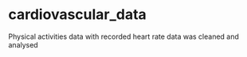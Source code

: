 # cardiovascular_data
Physical activities data with recorded heart rate data was cleaned and analysed
